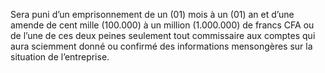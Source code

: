 Sera puni d’un emprisonnement de un (01) mois à un (01) an et d’une amende de cent mille (100.000) à un million (1.000.000) de francs CFA ou de l’une de ces deux peines seulement tout commissaire aux comptes qui aura sciemment donné ou confirmé des informations mensongères sur la situation de l’entreprise.